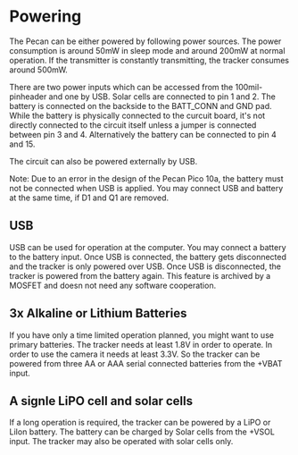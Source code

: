 # Powering

The Pecan can be either powered by following power sources. The power consumption is around 50mW in sleep mode and around 200mW at normal operation. If the transmitter is constantly transmitting, the tracker consumes around 500mW.

There are two power inputs which can be accessed from the 100mil-pinheader and one by USB. Solar cells are connected to pin 1 and 2. The battery is connected on the backside to the BATT_CONN and GND pad. While the battery is physically connected to the curcuit board, it's not directly connected to the circuit itself unless a jumper is connected between pin 3 and 4. Alternatively the battery can be connected to pin 4 and 15.

The circuit can also be powered externally by USB.

Note: Due to an error in the design of the Pecan Pico 10a, the battery must not be connected when USB is applied. You may connect USB and battery at the same time, if D1 and Q1 are removed.

## USB
USB can be used for operation at the computer. You may connect a battery to the battery input. Once USB is connected, the battery gets disconnected and the tracker is only powered over USB. Once USB is disconnected, the tracker is powered from the battery again. This feature is archived by a MOSFET and doesn not need any software cooperation.

## 3x Alkaline or Lithium Batteries
If you have only a time limited operation planned, you might want to use primary batteries. The tracker needs at least 1.8V in order to operate. In order to use the camera it needs at least 3.3V. So the tracker can be powered from three AA or AAA serial connected batteries from the +VBAT input.

## A signle LiPO cell and solar cells
If a long operation is required, the tracker can be powered by a LiPO or LiIon battery. The battery can be charged by Solar cells from the +VSOL input. The tracker may also be operated with solar cells only.

